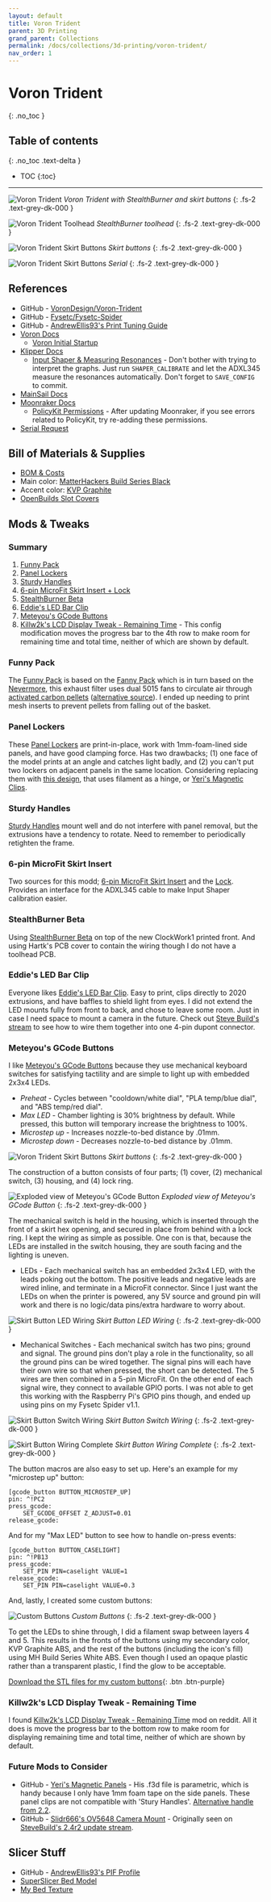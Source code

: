 ```yaml
---
layout: default
title: Voron Trident
parent: 3D Printing
grand_parent: Collections
permalink: /docs/collections/3d-printing/voron-trident/
nav_order: 1
---
```


# Voron Trident
{: .no_toc }

## Table of contents
{: .no_toc .text-delta }

- TOC
{:toc}

---

![Voron Trident](../../../../assets/images/voron-trident.jpg)
*Voron Trident with StealthBurner and skirt buttons*
{: .fs-2 .text-grey-dk-000 }

![Voron Trident Toolhead](../../../../assets/images/voron-trident-toolhead.jpg)
*StealthBurner toolhead*
{: .fs-2 .text-grey-dk-000 }

![Voron Trident Skirt Buttons](../../../../assets/images/voron-trident-skirt-buttons.jpg)
*Skirt buttons*
{: .fs-2 .text-grey-dk-000 }

![Voron Trident Skirt Buttons](../../../../assets/images/voron-trident-serial.jpg)
*Serial*
{: .fs-2 .text-grey-dk-000 }

## References
* GitHub - [VoronDesign/Voron-Trident](https://github.com/VoronDesign/Voron-Trident)
* GitHub - [Fysetc/Fysetc-Spider](https://github.com/FYSETC/FYSETC-SPIDER)
* GitHub - [AndrewEllis93's Print Tuning Guide](https://github.com/AndrewEllis93/Print-Tuning-Guide)
* [Voron Docs](https://docs.vorondesign.com/)
  - [Voron Initial Startup](https://docs.vorondesign.com/build/startup/)
* [Klipper Docs](https://www.klipper3d.org/Overview.html)
  - [Input Shaper & Measuring Resonances](https://www.klipper3d.org/Measuring_Resonances.html) - Don't bother with trying to interpret the graphs. Just run `SHAPER_CALIBRATE` and let the ADXL345 measure the resonances automatically. Don't forget to `SAVE_CONFIG` to commit.
* [MainSail Docs](https://docs.mainsail.xyz/)
* [Moonraker Docs](https://moonraker.readthedocs.io/en/latest/)
  - [PolicyKit Permissions](https://moonraker.readthedocs.io/en/latest/installation/#policykit-permissions) - After updating Moonraker, if you see errors related to PolicyKit, try re-adding these permissions.
* [Serial Request](https://www.reddit.com/r/voroncorexy/comments/sdhsjg/voron_trident_300mm_serial_request_le0n2959/)

## Bill of Materials & Supplies
* [BOM & Costs](https://docs.google.com/spreadsheets/d/19nlv9ndFdrLKIFwBDWHhvT5E2p-6kONis_83c0GkSzI/edit?usp=sharing)
* Main color: [MatterHackers Build Series Black](https://www.matterhackers.com/store/l/175mm-abs-filament-black-1-kg/sk/MWVCRU99)
* Accent color: [KVP Graphite](https://www.villageplastics.com/product/abs/)
* [OpenBuilds Slot Covers](https://openbuildspartstore.com/slot-cover-panel-holder/)


## Mods & Tweaks

### Summary
1. [Funny Pack](funny-pack)
2. [Panel Lockers](panel-lockers)
3. [Sturdy Handles](sturdy-handles)
4. [6-pin MicroFit Skirt Insert + Lock](6-pin-microfit-skirt-insert)
5. [StealthBurner Beta](stealthburner-beta)
6. [Eddie's LED Bar Clip](eddies-led-bar-clip)
7. [Meteyou's GCode Buttons](meteyous-gcode-buttons)
8. [Killw2k's LCD Display Tweak - Remaining Time](killw2ks-lcd-display-tweak---remaining-time) - This config modification moves the progress bar to the 4th row to make room for remaining time and total time, neither of which are shown by default.

### Funny Pack

The [Funny Pack](https://github.com/thiagolocatelli/Voron/tree/master/Mods/funny_pack) is based on the [Fanny Pack](https://github.com/oab1/VoronMods/tree/main/v2.2%20Recirculating%20Filter) which is in turn based on the [Nevermore](https://github.com/nevermore3d), this exhaust filter uses dual 5015 fans to circulate air through [activated carbon pellets](https://envirosupply.net/products/4mm-pellet-virgin-coal-activated-carbon-charcoal-for-vapor-filtration-1-lb-bag) ([alternative source](https://www.amazon.com/EnviroSupply-Premium-Bituminous-Activated-Charcoal/dp/B00XNXC70W)). I ended up needing to print mesh inserts to prevent pellets from falling out of the basket.

### Panel Lockers

These [Panel Lockers](https://github.com/v6cl/My-Voron2.4-Customs/tree/main/Panel_Locker) are print-in-place, work with 1mm-foam-lined side panels, and have good clamping force. Has two drawbacks; (1) one face of the model prints at an angle and catches light badly, and (2) you can't put two lockers on adjacent panels in the same location. Considering replacing them with [this design](https://github.com/VoronDesign/VoronUsers/tree/master/printer_mods/richardjm/snap-latch-2020), that uses filament as a hinge, or [Yeri's Magnetic Clips](https://github.com/Yeriwyn/VoronUsers/tree/V1-and-V2-panels/printer_mods/yeri/V1_V2_Trident_Magnetic_Panels/STL/Trident/300).

### Sturdy Handles

[Sturdy Handles](https://github.com/VoronDesign/VoronUsers/tree/master/printer_mods/jeoje/Sturdy_Handles) mount well and do not interfere with panel removal, but the extrusions have a tendency to rotate. Need to remember to periodically retighten the frame.

### 6-pin MicroFit Skirt Insert

Two sources for this modd; [6-pin MicroFit Skirt Insert](https://github.com/VoronDesign/VoronUsers/tree/master/printer_mods/StvPtrsn/Parts_Jigs_and_Mods/Parts) and the [Lock](https://github.com/VoronDesign/VoronUsers/tree/master/printer_mods/Jon/adxl345_skirt_keystone/STL). Provides an interface for the ADXL345 cable to make Input Shaper calibration easier.

### StealthBurner Beta

Using [StealthBurner Beta](https://github.com/VoronDesign/Voron-Afterburner/tree/sb-beta/STLs/Stealthburner) on top of the new ClockWork1 printed front. And using Hartk's PCB cover to contain the wiring though I do not have a toolhead PCB.

### Eddie's LED Bar Clip

Everyone likes [Eddie's LED Bar Clip](https://github.com/VoronDesign/VoronUsers/tree/master/printer_mods/eddie/LED_Bar_Clip). Easy to print, clips directly to 2020 extrusions, and have baffles to shield light from eyes. I did not extend the LED mounts fully from front to back, and chose to leave some room. Just in case I need space to mount a camera in the future. Check out [Steve Build's stream](https://www.youtube.com/watch?v=qTTLXU41Q0o&t=5188s) to see how to wire them together into one 4-pin dupont connector.

### Meteyou's GCode Buttons

I like [Meteyou's GCode Buttons](https://github.com/VoronDesign/VoronUsers/tree/master/legacy_printers/printer_mods/meteyou/gcode_buttons) because they use mechanical keyboard switches for satisfying tactility and are simple to light up with embedded 2x3x4 LEDs.

* *Preheat* - Cycles between "cooldown/white dial", "PLA temp/blue dial", and "ABS temp/red dial".
* *Max LED* - Chamber lighting is 30% brightness by default. While pressed, this button will temporary increase the brightness to 100%.
* *Microstep up* - Increases nozzle-to-bed distance by .01mm.
* *Microstep down* - Decreases nozzle-to-bed distance by .01mm.

![Voron Trident Skirt Buttons](../../../../assets/images/voron-trident-skirt-buttons-2.jpg)
*Skirt buttons*
{: .fs-2 .text-grey-dk-000 }

The construction of a button consists of four parts; (1) cover, (2) mechanical switch, (3) housing, and (4) lock ring.

![Exploded view of Meteyou's GCode Button](../../../../assets/images/gcode-button-exploded.png)
*Exploded view of Meteyou's GCode Button*
{: .fs-2 .text-grey-dk-000 }

The mechanical switch is held in the housing, which is inserted through the front of a skirt hex opening, and secured in place from behind with a lock ring. I kept the wiring as simple as possible. One con is that, because the LEDs are installed in the switch housing, they are south facing and the lighting is uneven.

* LEDs - Each mechanical switch has an embedded 2x3x4 LED, with the leads poking out the bottom. The positive leads and negative leads are wired inline, and terminate in a MicroFit connector. Since I just want the LEDs on when the printer is powered, any 5V source and ground pin will work and there is no logic/data pins/extra hardware to worry about.

![Skirt Button LED Wiring](../../../../assets/images/skirt-buttons-wiring-leds.jpg)
*Skirt Button LED Wiring*
{: .fs-2 .text-grey-dk-000 }

* Mechanical Switches - Each mechanical switch has two pins; ground and signal. The ground pins don't play a role in the functionality, so all the ground pins can be wired together. The signal pins will each have their own wire so that when pressed, the short can be detected. The 5 wires are then combined in a 5-pin MicroFit. On the other end of each signal wire, they connect to available GPIO ports. I was not able to get this working with the Raspberry Pi's GPIO pins though, and ended up using pins on my Fysetc Spider v1.1. 

![Skirt Button Switch Wiring](../../../../assets/images/skirt-buttons-wiring-diagram.png)
*Skirt Button Switch Wiring*
{: .fs-2 .text-grey-dk-000 }

![Skirt Button Wiring Complete](../../../../assets/images/skirt-buttons-wiring-complete.jpg)
*Skirt Button Wiring Complete*
{: .fs-2 .text-grey-dk-000 }

The button macros are also easy to set up. Here's an example for my "microstep up" button:

```
[gcode_button BUTTON_MICROSTEP_UP]
pin: ^!PC2
press_gcode:
    SET_GCODE_OFFSET Z_ADJUST=0.01
release_gcode:
```

And for my "Max LED" button to see how to handle on-press events:

```
[gcode_button BUTTON_CASELIGHT]
pin: ^!PB13
press_gcode:
    SET_PIN PIN=caselight VALUE=1
release_gcode:
    SET_PIN PIN=caselight VALUE=0.3
```

And, lastly, I created some custom buttons:

![Custom Buttons](../../../../assets/images/skirt-buttons-custom-buttons.png)
*Custom Buttons*
{: .fs-2 .text-grey-dk-000 }

To get the LEDs to shine through, I did a filament swap between layers 4 and 5. This results in the fronts of the buttons using my secondary color, KVP Graphite ABS, and the rest of the buttons (including the icon's fill) using MH Build Series White ABS. Even though I used an opaque plastic rather than a transparent plastic, I find the glow to be acceptable.

[Download the STL files for my custom buttons](../../../../assets/files/button-covers.zip){: .btn .btn-purple}

### Killw2k's LCD Display Tweak - Remaining Time

I found [Killw2k's LCD Display Tweak - Remaining Time](https://www.reddit.com/r/VORONDesign/comments/rv9oxn/lcd_status_screen_tweak/) mod on reddit. All it does is move the progress bar to the bottom row to make room for displaying remaining time and total time, neither of which are shown by default.

### Future Mods to Consider
* GitHub - [Yeri's Magnetic Panels](https://github.com/Yeriwyn/VoronUsers/tree/V1-and-V2-panels/printer_mods/yeri/V1_V2_Trident_Magnetic_Panels) - His .f3d file is parametric, which is handy because I only have 1mm foam tape on the side panels. These panel clips are not compatible with 'Stury Handles'. [Alternative handle from 2.2](https://github.com/VoronDesign/Voron-2/blob/Voron2.2/STLs/VORON2.2/Panel_Mounting/Handles_Panel_Rests_Misc/handle_3mm_x2_Rev1.stl).
* GitHub - [Slidr666's OV5648 Camera Mount](https://github.com/Slidr666/VoronUsers/tree/master/printer_mods/Slidr/PanzerObserver2.4) - Originally seen on [SteveBuild's 2.4r2 update stream](https://www.youtube.com/watch?v=J2RGA8Az7eY).

## Slicer Stuff
* GitHub - [AndrewEllis93's PIF Profile](https://github.com/AndrewEllis93/Ellis-PIF-Profile)
* [SuperSlicer Bed Model](https://github.com/hartk1213/MISC/tree/main/Voron%20Mods/SuperSlicer)
* [My Bed Texture](../../../../assets/images/superslicer-bed-plain.png)
